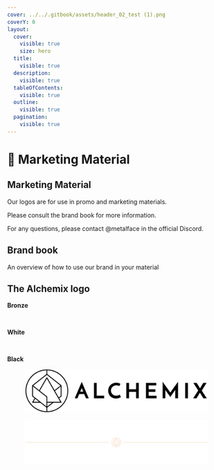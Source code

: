 ```yaml
---
cover: ../../.gitbook/assets/header_02_test (1).png
coverY: 0
layout:
  cover:
    visible: true
    size: hero
  title:
    visible: true
  description:
    visible: true
  tableOfContents:
    visible: true
  outline:
    visible: true
  pagination:
    visible: true
---
```


# 🌙 Marketing Material

## Marketing Material

Our logos are for use in promo and marketing materials.

Please consult the brand book for more information.

For any questions, please contact @metalface in the official Discord.

## Brand book <a href="#brand-book" id="brand-book"></a>

An overview of how to use our brand in your material

<!-- {% file src="../../.gitbook/assets/AlchemixBrandBook_01.pdf" %} -->

## The Alchemix logo <a href="#the-alchemix-logo" id="the-alchemix-logo"></a>

**Bronze**

<figure><img src="https://1902439814-files.gitbook.io/~/files/v0/b/gitbook-x-prod.appspot.com/o/spaces%2FzG9qcxzJ1K3kNTlZ81Xj%2Fuploads%2Fia3nNjAyD0DdATgrac0X%2FALCX%20Full%20Std%20logo.svg?alt=media&#x26;token=e96ed13c-871f-41f6-b5f2-b65bf62f2b0c" alt=""></img></figure>

**White**

<figure><img src="https://1902439814-files.gitbook.io/~/files/v0/b/gitbook-x-prod.appspot.com/o/spaces%2FzG9qcxzJ1K3kNTlZ81Xj%2Fuploads%2FnB9ATwlpxCCIh7XNrEDp%2FALCX%20Full%20Std%20logo.svg?alt=media&#x26;token=8d35acd2-99d2-43a4-b9bc-a793b4dc1fca" alt=""></img></figure>

**Black**

<figure><img src="../../.gitbook/assets/image.svg" alt=""></img></figure>

<figure><img src="../../.gitbook/assets/header_02_test (1).png" alt=""></img></figure>

